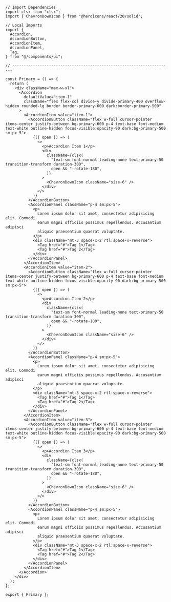 ﻿```tsx
// Import Dependencies
import clsx from "clsx";
import { ChevronDownIcon } from "@heroicons/react/20/solid";

// Local Imports
import {
  Accordion,
  AccordionButton,
  AccordionItem,
  AccordionPanel,
  Tag,
} from "@/components/ui";

// ----------------------------------------------------------------------

const Primary = () => {
  return (
    <div className="max-w-xl">
      <Accordion
        defaultValue="item-1"
        className="flex flex-col divide-y divide-primary-400 overflow-hidden rounded-lg border border-primary-600 dark:border-primary-500"
      >
        <AccordionItem value="item-1">
          <AccordionButton className="flex w-full cursor-pointer items-center justify-between bg-primary-600 p-4 text-base font-medium text-white outline-hidden focus-visible:opacity-90 dark:bg-primary-500 sm:px-5">
            {({ open }) => (
              <>
                <p>Accordion Item 1</p>
                <div
                  className={clsx(
                    "text-sm font-normal leading-none text-primary-50 transition-transform duration-300",
                    open && "-rotate-180",
                  )}
                >
                  <ChevronDownIcon className="size-6" />
                </div>
              </>
            )}
          </AccordionButton>
          <AccordionPanel className="p-4 sm:px-5">
            <p>
              Lorem ipsum dolor sit amet, consectetur adipisicing elit. Commodi
              earum magni officiis possimus repellendus. Accusantium adipisci
              aliquid praesentium quaerat voluptate.
            </p>
            <div className="mt-3 space-x-2 rtl:space-x-reverse">
              <Tag href="#">Tag 1</Tag>
              <Tag href="#">Tag 2</Tag>
            </div>
          </AccordionPanel>
        </AccordionItem>
        <AccordionItem value="item-2">
          <AccordionButton className="flex w-full cursor-pointer items-center justify-between bg-primary-600 p-4 text-base font-medium text-white outline-hidden focus-visible:opacity-90 dark:bg-primary-500 sm:px-5">
            {({ open }) => (
              <>
                <p>Accordion Item 2</p>
                <div
                  className={clsx(
                    "text-sm font-normal leading-none text-primary-50 transition-transform duration-300",
                    open && "-rotate-180",
                  )}
                >
                  <ChevronDownIcon className="size-6" />
                </div>
              </>
            )}
          </AccordionButton>
          <AccordionPanel className="p-4 sm:px-5">
            <p>
              Lorem ipsum dolor sit amet, consectetur adipisicing elit. Commodi
              earum magni officiis possimus repellendus. Accusantium adipisci
              aliquid praesentium quaerat voluptate.
            </p>
            <div className="mt-3 space-x-2 rtl:space-x-reverse">
              <Tag href="#">Tag 1</Tag>
              <Tag href="#">Tag 2</Tag>
            </div>
          </AccordionPanel>
        </AccordionItem>
        <AccordionItem value="item-3">
          <AccordionButton className="flex w-full cursor-pointer items-center justify-between bg-primary-600 p-4 text-base font-medium text-white outline-hidden focus-visible:opacity-90 dark:bg-primary-500 sm:px-5">
            {({ open }) => (
              <>
                <p>Accordion Item 3</p>
                <div
                  className={clsx(
                    "text-sm font-normal leading-none text-primary-50 transition-transform duration-300",
                    open && "-rotate-180",
                  )}
                >
                  <ChevronDownIcon className="size-6" />
                </div>
              </>
            )}
          </AccordionButton>
          <AccordionPanel className="p-4 sm:px-5">
            <p>
              Lorem ipsum dolor sit amet, consectetur adipisicing elit. Commodi
              earum magni officiis possimus repellendus. Accusantium adipisci
              aliquid praesentium quaerat voluptate.
            </p>
            <div className="mt-3 space-x-2 rtl:space-x-reverse">
              <Tag href="#">Tag 1</Tag>
              <Tag href="#">Tag 2</Tag>
            </div>
          </AccordionPanel>
        </AccordionItem>
      </Accordion>
    </div>
  );
};

export { Primary };

```
